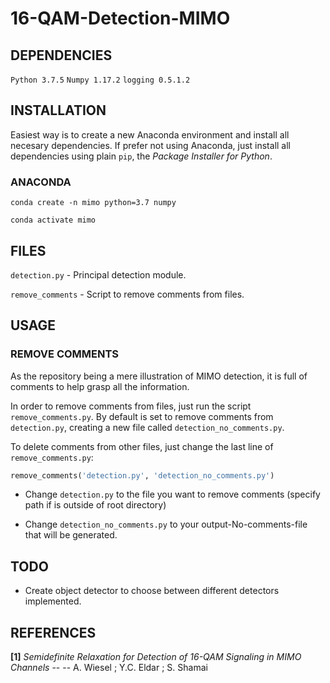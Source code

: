 # 16-QAM-Detection-MIMO



## DEPENDENCIES

`Python 3.7.5`
`Numpy 1.17.2`
`logging 0.5.1.2`

## INSTALLATION

Easiest way is to create a new Anaconda environment and install all necesary dependencies.
If prefer not using Anaconda, just install all dependencies using plain `pip`, the _Package Installer for Python_.

### ANACONDA 

`conda create -n mimo python=3.7 numpy`

`conda activate mimo`


## FILES
`detection.py`      - Principal detection module.

`remove_comments`   - Script to remove comments from files.

## USAGE

### REMOVE COMMENTS
As the repository being a mere illustration of MIMO detection, it is full of comments to help grasp all the information.

In order to remove comments from files, just run the script `remove_comments.py`. By default is set to remove comments from `detection.py`, creating a new file called `detection_no_comments.py`.

To delete comments from other files, just change the last line of `remove_comments.py`:

```python
remove_comments('detection.py', 'detection_no_comments.py')
```

* Change `detection.py` to the file you want to remove comments (specify path if is outside of root directory) 

* Change `detection_no_comments.py` to your output-No-comments-file that will be generated.

## TODO
* Create object detector to choose between different detectors implemented.

## REFERENCES
**[1]** _Semidefinite Relaxation for Detection of 16-QAM Signaling in MIMO Channels_ -- -- A. Wiesel ; Y.C. Eldar ; S. Shamai



